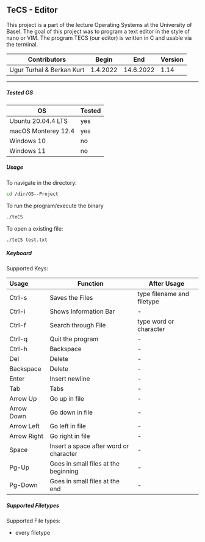 ## TeCS - Editor

This project is a part of the lecture Operating Systems at the University of Basel. The goal of this project was to program a text editor in the style of nano or VIM. The program TECS (our editor) is written in C and usable via the terminal.  

| Contributors              | Begin    | End       | Version |
| ------------------------- | -------- | --------- | ------- |
| Ugur Turhal & Berkan Kurt | 1.4.2022 | 14.6.2022 | 1.14    |

___



##### Tested OS

| OS                  | Tested |
| ------------------- | ------ |
| Ubuntu 20.04.4 LTS  | yes    |
| macOS Monterey 12.4 | yes    |
| Windows 10          | no     |
| Windows 11          | no     |





##### Usage

To navigate in the directory:

```bash
cd /dir/OS--Project
```



To run the program/execute the binary 

```bash
./teCS
```



To open a existing file:

```
./teCS test.txt
```





##### Keyboard 

Supported Keys:

| Usage       | Function                               | After Usage                |
| :---------- | -------------------------------------- | -------------------------- |
| Ctrl-s      | Saves the Files                        | type filename and filetype |
| Ctrl-i      | Shows Information Bar                  | -                          |
| Ctrl-f      | Search through File                    | type word or character     |
| Ctrl-q      | Quit the program                       | -                          |
| Ctrl-h      | Backspace                              | -                          |
| Del         | Delete                                 | -                          |
| Backspace   | Delete                                 | -                          |
| Enter       | Insert newline                         | -                          |
| Tab         | Tabs                                   | -                          |
| Arrow Up    | Go up in file                          | -                          |
| Arrow Down  | Go down in file                        | -                          |
| Arrow Left  | Go left in file                        | -                          |
| Arrow Right | Go right in file                       | -                          |
| Space       | Insert a space after word or character | -                          |
| Pg-Up       | Goes in small files at the beginning   | -                          |
| Pg-Down     | Goes in small files at the end         | -                          |





##### Supported Filetypes

Supported File types: 

- every filetype